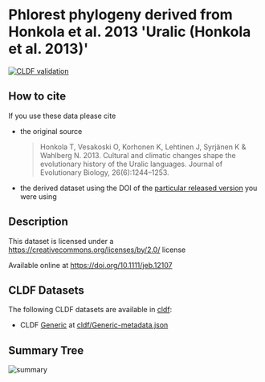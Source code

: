 # Phlorest phylogeny derived from Honkola et al. 2013 'Uralic (Honkola et al. 2013)'

[![CLDF validation](https://github.com/phlorest/honkola_et_al2013/workflows/CLDF-validation/badge.svg)](https://github.com/phlorest/honkola_et_al2013/actions?query=workflow%3ACLDF-validation)

## How to cite

If you use these data please cite
- the original source
  > Honkola T, Vesakoski O, Korhonen K, Lehtinen J, Syrjänen K & Wahlberg N. 2013. Cultural and climatic changes shape the evolutionary history of the Uralic languages. Journal of Evolutionary Biology, 26(6):1244–1253.
- the derived dataset using the DOI of the [particular released version](../../releases/) you were using

## Description


This dataset is licensed under a https://creativecommons.org/licenses/by/2.0/ license

Available online at https://doi.org/10.1111/jeb.12107


## CLDF Datasets

The following CLDF datasets are available in [cldf](cldf):

- CLDF [Generic](https://github.com/cldf/cldf/tree/master/modules/Generic) at [cldf/Generic-metadata.json](cldf/Generic-metadata.json)

## Summary Tree

![summary](./summary_tree.svg)